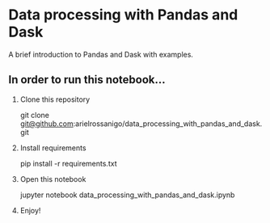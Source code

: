 # Data processing with Pandas and Dask

A brief introduction to Pandas and Dask with examples.

## In order to run this notebook...

1. Clone this repository

    git clone git@github.com:arielrossanigo/data_processing_with_pandas_and_dask.git

2. Install requirements

    pip install -r requirements.txt

3. Open this notebook

    jupyter notebook data_processing_with_pandas_and_dask.ipynb

4. Enjoy!
